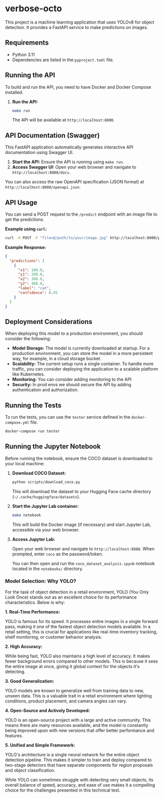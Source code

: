 # verbose-octo

This project is a machine learning application that uses YOLOv8 for object detection. It provides a FastAPI service to make predictions on images.

## Requirements

*   Python 3.11
*   Dependencies are listed in the `pyproject.toml` file.

## Running the API

To build and run the API, you need to have Docker and Docker Compose installed.

1.  **Run the API:**

    ```bash
    make run
    ```

    The API will be available at `http://localhost:8000`.

## API Documentation (Swagger)

This FastAPI application automatically generates interactive API documentation using Swagger UI.

1.  **Start the API:** Ensure the API is running using `make run`.
2.  **Access Swagger UI:** Open your web browser and navigate to `http://localhost:8000/docs`.

You can also access the raw OpenAPI specification (JSON format) at `http://localhost:8000/openapi.json`.

## API Usage

You can send a POST request to the `/predict` endpoint with an image file to get the predictions.

**Example using `curl`:**

```bash
curl -X POST -F "file=@/path/to/your/image.jpg" http://localhost:8000/predict/
```

**Example Response:**

```json
{
  "predictions": [
    {
      "x1": 100.0,
      "y1": 200.0,
      "x2": 300.0,
      "y2": 400.0,
      "label": "cat",
      "confidence": 0.95
    }
  ]
}
```

## Deployment Considerations

When deploying this model to a production environment, you should consider the following:

*   **Model Storage:** The model is currently downloaded at startup. For a production environment, you can store the model in a more persistent way, for example, in a cloud storage bucket.
*   **Scalability:** The current setup runs a single container. To handle more traffic, you can consider deploying the application to a scalable platform like Kubernetes.
*   **Monitoring:** You can consider adding monitoring to the API
*   **Security:** In prod envs we should secure the API by adding authentication and authorization.

## Running the Tests

To run the tests, you can use the `tester` service defined in the `docker-compose.yml` file.

```bash
docker-compose run tester
```

## Running the Jupyter Notebook

Before running the notebook, ensure the COCO dataset is downloaded to your local machine:

1.  **Download COCO Dataset:**

    ```bash
    python scripts/download_coco.py
    ```

    This will download the dataset to your Hugging Face cache directory (`~/.cache/huggingface/datasets`).

2.  **Start the Jupyter Lab container:**

    ```bash
    make notebook
    ```

    This will build the Docker image (if necessary) and start Jupyter Lab, accessible via your web browser.

3.  **Access Jupyter Lab:**

    Open your web browser and navigate to `http://localhost:8888`.
    When prompted, enter `coco` as the password/token.

    You can then open and run the `coco_dataset_analysis.ipynb` notebook located in the `notebooks/` directory.


### Model Selection: Why YOLO?

For the task of object detection in a retail environment, YOLO (You Only Look Once) stands out as an excellent choice for its performance characteristics. Below is why: 

**1. Real-Time Performance:**

YOLO is famous for its speed. It processes entire images in a single forward pass, making it one of the fastest object detection models available. In a retail setting, this is crucial for applications like real-time inventory tracking, shelf monitoring, or customer behavior analysis.

**2. High Accuracy:**

While being fast, YOLO also maintains a high level of accuracy. It makes fewer background errors compared to other models. This is because it sees the entire image at once, giving it global context for the objects it's detecting.

**3. Good Generalization:**

YOLO models are known to generalize well from training data to new, unseen data. This is a valuable trait in a retail environment where lighting conditions, product placement, and camera angles can vary.

**4. Open-Source and Actively Developed:**

YOLO is an open-source project with a large and active community. This means there are many resources available, and the model is constantly being improved upon with new versions that offer better performance and features.

**5. Unified and Simple Framework:**

YOLO's architecture is a single neural network for the entire object detection pipeline. This makes it simpler to train and deploy compared to two-stage detectors that have separate components for region proposals and object classification.

While YOLO can sometimes struggle with detecting very small objects, its overall balance of speed, accuracy, and ease of use makes it a compelling choice for the challenges presented in this technical test.

